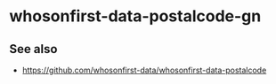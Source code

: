 # whosonfirst-data-postalcode-gn

## See also

* https://github.com/whosonfirst-data/whosonfirst-data-postalcode

